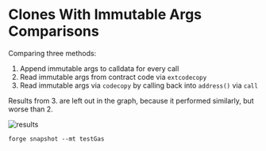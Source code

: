 # Clones With Immutable Args Comparisons

Comparing three methods:
1. Append immutable args to calldata for every call
2. Read immutable args from contract code via `extcodecopy`
3. Read immutable args via `codecopy` by calling back into `address()` via `call`

Results from 3. are left out in the graph, because it performed similarly, but worse than 2.

![results](https://user-images.githubusercontent.com/103113487/192160413-6617580f-8348-46a3-9aee-7554934628fb.png)

```
forge snapshot --mt testGas
```
